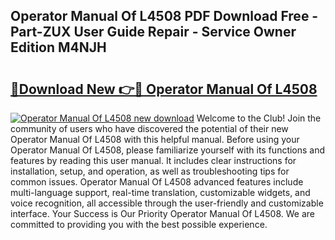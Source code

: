 ## Operator Manual Of L4508 PDF Download Free - Part-ZUX User Guide Repair - Service Owner Edition M4NJH

# <h2><a href="http://bc76227.oget.top/?id=Operator+Manual+Of+L4508">🔗Download New 👉🔴 Operator Manual Of L4508</a></h2>

[![Operator Manual Of L4508 new download](https://i.imgur.com/5g1atiW.png)](http://bc76227.oget.top/?id=Operator+Manual+Of+L4508)
Welcome to the Club! Join the community of users who have discovered the potential of their new Operator Manual Of L4508 with this helpful manual. Before using your Operator Manual Of L4508, please familiarize yourself with its functions and features by reading this user manual. It includes clear instructions for installation, setup, and operation, as well as troubleshooting tips for common issues. Operator Manual Of L4508 advanced features include multi-language support, real-time translation, customizable widgets, and voice recognition, all accessible through the user-friendly and customizable interface. Your Success is Our Priority Operator Manual Of L4508. We are committed to providing you with the best possible experience.

